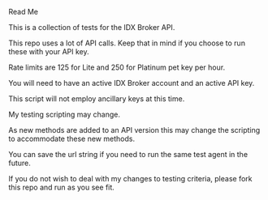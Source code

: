 Read Me

This is a collection of tests for the IDX Broker API.

This repo uses a lot of API calls. Keep that in mind if you choose to run these with your API key.

Rate limits are 125 for Lite and 250 for Platinum pet key per hour.

You will need to have an active IDX Broker account and an active API key.

This script will not employ ancillary keys at this time.

My testing scripting may change.

As new methods are added to an API version this may change the scripting to accommodate these new methods.

You can save the url string if you need to run the same test agent in the future.

If you do not wish to deal with my changes to testing criteria, please fork this repo and run as you see fit.
